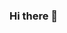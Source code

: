 ### Hi there 👋

<!--
**DiscordNewsBot/DiscordNewsBot** is a ✨ _special_ ✨ repository because its `README.md` (this file) appears on your GitHub profile.

Here are some ideas to get you started:

- 🔭 I’m currently working on Bot
- 🌱 I’m currently learning javascript
- 👯 I’m looking to collaborate on chépatro
- 🤔 I’m looking for help with baaahhh
- 💬 Ask me about tout
- 📫 How to reach me: what?
- 😄 Pronouns: Mdr
- ⚡ Fun fact: XD
-->
